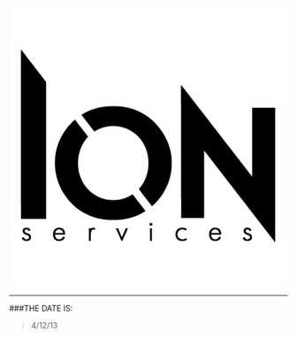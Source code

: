 
![alt text](https://github.com/WulfyWulf/ION/blob/master/ion.png "ION Security Services")
***
###THE DATE IS:
>4/12/13
